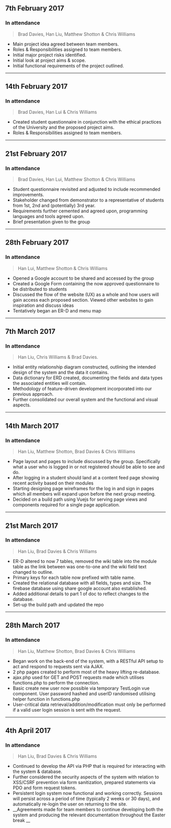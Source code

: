 ## 7th February 2017

### In attendance
> Brad Davies, Han Liu, Matthew Shotton & Chris Williams

* Main project idea agreed between team members.
* Roles & Responsibilities assigned to team members.
* Initial major project risks identified.
* Initial look at project aims & scope.
* Initial functional requirements of the project outlined.

---

## 14th February 2017

### In attendance
> Brad Davies, Han Lui & Chris Williams

* Created student questionnaire in conjunction with the ethical practices of the University and the proposed project aims.
* Roles & Responsibilities assigned to team members.

---

## 21st February 2017

### In attendance
> Brad Davies, Han Lui, Matthew Shotton & Chris Williams

* Student questionnaire revisited and adjusted to include recommended improvements.
* Stakeholder changed from demonstrator to a representative of students from 1st, 2nd and (potentially) 3rd year.
* Requirements further cemented and agreed upon, programming languages and tools agreed upon.
* Brief presentation given to the group

---

## 28th February 2017

### In attendance
> Han Lui, Matthew Shotton & Chris Williams

* Opened a Google account to be shared and accessed by the group
* Created a Google Form containing the now approved questionnaire to be distributed to students
* Discussed the flow of the website (UX) as a whole and how users will gain access each proposed section. Viewed other websites to gain inspiration and discuss ideas  
* Tentatively began an ER-D and menu map

---

## 7th March 2017

### In attendance
> Han Liu, Chris Williams & Brad Davies.

* Initial entity relationship diagram constructed, outlining the intended design of the system and the data it contains.
* Data dictionary for ERD created, documenting the fields and data types the associated entities will contain.
* Methodology of feature-driven development incorporated into our previous approach.
* Further consolidated our overall system and the functional and visual aspects.

---

## 14th March 2017

### In attendance
> Han Liu, Matthew Shotton, Brad Davies & Chris Williams

* Page layout and pages to include discussed by the group. Specifically what a user who is logged in or not registered should be able to see and do.
* After logging in a student should land at a content feed page showing recent activity based on their modules
* Starting designing page wireframes for the log in and sign in pages which all members will expand upon before the next group meeting.
* Decided on a build path using Vuejs for serving page views and components required for a single page application.

---

## 21st March 2017

### In attendance
> Han Liu, Brad Davies & Chris Williams

* ER-D altered to now 7 tables, removed the wiki table into the module table as the link between was one-to-one and the wiki field text changed to outline. 
* Primary keys for each table now prefixed with table name. 
* Created the relational database with all fields, types and size. The firebase database using share google account also established.
* Added additional details to part 1 of doc to reflect changes to the database. 
* Set-up the build path and updated the repo 

---

## 28th March 2017

### In attendance
> Han Liu, Matthew Shotton, Brad Davies & Chris Williams

* Began work on the back-end of the system, with a RESTful API setup to act and respond to requests sent via AJAX.
* 2 php pages created to perform most of the heavy lifting re-database. 
* ajax.php used for GET and POST requests made which utilises functions.php to perform the connection.
* Basic create new user now possible via temporary TestLogin vue component. User password hashed and userID randomised utilising helper function in functions.php
* User-critical data retrieval/addition/modification must only be performed if a valid user login session is sent with the request.

---

## 4th April 2017

### In attendance
> Han Liu, Brad Davies & Chris Williams

* Continued to develop the API via PHP that is required for interacting with the system & database.
* Further considered the security aspects of the system with relation to XSS/CSRF prevention via form sanitization, prepared statements via PDO and form request tokens.
* Persistent login system now functional and working correctly. Sessions will persist across a period of time (typically 2 weeks or 30 days), and automatically re-login the user on returning to the site.
* __Agreements made for team members to continue developing both the system and producing the relevant documentation throughout the Easter break __
